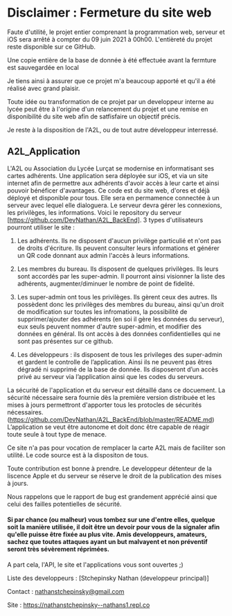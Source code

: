 # Disclaimer : Fermeture du site web

Faute d'utilité, le projet entier comprenant la programmation web, serveur et iOS sera arrêté à compter du 09 juin 2021 à 00h00. L'entièreté du projet reste disponible sur ce GitHub.

Une copie entière de la base de donnée à été effectuée avant la fermture est sauvegardée en local

Je tiens ainsi à assurer que ce projet m'a beaucoup apporté et qu'il a été réalisé avec grand plaisir.

Toute idée ou transformation de ce projet par un developpeur interne au lycée peut être à l'origine d'un relancement du projet et une remise en disponibilité du site web afin de satfisfaire un objectif précis.

Je reste à la disposition de l'A2L, ou de tout autre développeur interressé.


## A2L_Application 
L'A2L ou Association du Lycée Lurçat se modernise en informatisant ses cartes adhérents. Une application sera déployée sur iOS, et via un site internet afin de permettre aux adhérents d'avoir accès à leur carte et ainsi pouvoir bénéficer d'avantages. Ce code est du site web, d'ores et déjà déployé et disponible pour tous. Elle sera en permamence connectée à un serveur avec lequel elle dialoguera. Le serveur devra gérer les connexions, les privilèges, les informations. Voici le repository du serveur [https://github.com/DevNathan/A2L_BackEnd]. 
3 types d'utilisateurs pourront utiliser le site : 


1) Les adhérents. Ils ne disposent d'aucun privilège particulié et n'ont pas de droits d'écriture. Ils peuvent consulter leurs informations et générer un QR code donnant aux admin l'accès à leurs informations. 


2) Les membres du bureau. Ils disposent de quelques privilèges. Ils leurs sont accordés par les super-admin. Il pourront ainsi visionner la liste des adhérents, augmenter/diminuer le nombre de point de fidelité.


3) Les super-admin ont tous les privilèges. Ils gèrent ceux des autres. Ils possèdent donc les privilèges des membres du bureau, ainsi qu'un droit de modification sur toutes les infromations, la possibilité de supprimer/ajouter des adhérents (en soi il gère les données du serveur), eux seuls peuvent nommer d'autre super-admin, et modifier des données en général. Ils ont accès à des données confidentielles qui ne sont pas présentes sur ce github.


4) Les développeurs : ils disposent de tous les privileges des super-admin et gardent le controlle de l’application. Ainsi ils ne peuvent pas êtres dégradé ni supprimé de la base de donnée. Ils disposeront d’un accès privé au serveur via l’application ainsi que les codes du serveurs.

La sécurité de l'application et du serveur est détaillé dans ce docuement. La sécurité nécessaire sera fournie dès la première version distribuée et les mises à jours permettront d'apporter tous les protocles de sécurités nécessaires. (https://github.com/DevNathan/A2L_BackEnd/blob/master/README.md)
L’application se veut être autonome et doit donc être capable de réagir toute seule à tout type de menace.

Ce site n'a pas pour vocation de remplacer la carte A2L mais de faciliter son utilité. 
Le code source est à la dispositon de tous. 

Toute contribution est bonne à prendre. Le developpeur détenteur de la liscence Apple et du serveur se réserve le droit de la publication des mises à jours. 

Nous rappelons que le rapport de bug est grandement apprécié ainsi que celui des failles potentielles de sécurité. 
#### Si par chance (ou malheur) vous tombez sur une d'entre elles, quelque soit la manière utilisée, il doit être un devoir pour vous de la signaler afin qu'elle puisse être fixée au plus vite. Amis developpeurs, amateurs, sachez que toutes attaques ayant un but malvayent et non préventif seront très sévèrement réprimées. 
A part cela, l'API, le site et l'applications vous sont ouvertes ;)

Liste des developpeurs : [Stchepinsky Nathan (developpeur principal)] 

Contact : nathanstchepinsky@gmail.com 

Site : https://nathanstchepinsky--nathans1.repl.co


